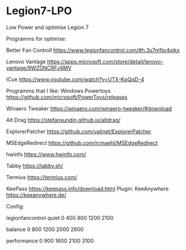 # Legion7-LPO
Low Power and optimise Legion 7




Programms for optimise:

Better Fan Controll
https://www.legionfancontrol.com/#h.3s7m1tp4qikx

Lenovo Vantage
https://apps.microsoft.com/store/detail/lenovo-vantage/9WZDNCRFJ4MV


ICue
https://www.youtube.com/watch?v=UTX-KpQqD-4




Programms that I like:
Windows Powertoys
https://github.com/microsoft/PowerToys/releases

Winaero Tweaker
https://winaero.com/winaero-tweaker/#download

Alt Drag
https://stefansundin.github.io/altdrag/

ExplorerPatcher
https://github.com/valinet/ExplorerPatcher

MSEdgeRedirect
https://github.com/rcmaehl/MSEdgeRedirect

hwinfo
https://www.hwinfo.com/

Tabby
https://tabby.sh/

Termius
https://termius.com/

KeePass
https://keepass.info/download.html
Plugin: 
KeeAnywhere
https://keeanywhere.de/





Config:

legionfancontrol
quiet
0
400
800
1200
2100

balance
0
800
1200
2000
2600

performance
0
900
1600
2100
3100

